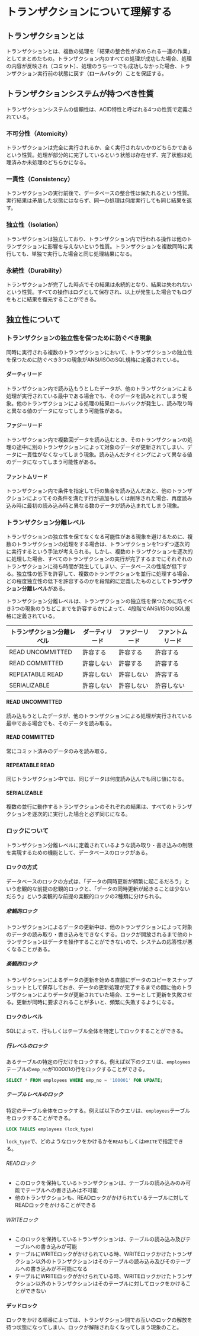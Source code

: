 # トランザクションについて理解する

## トランザクションとは

トランザクションとは、複数の処理を「結果の整合性が求められる一連の作業」としてまとめたもの。トランザクション内のすべての処理が成功した場合、処理の内容が反映され（**コミット**）、処理のうち一つでも成功しなかった場合、トランザクション実行前の状態に戻す（**ロールバック**）ことを保証する。

## トランザクションシステムが持つべき性質

トランザクションシステムの信頼性は、ACID特性と呼ばれる4つの性質で定義されている。

### 不可分性（Atomicity）

トランザクションは完全に実行されるか、全く実行されないかのどちらかであるという性質。処理が部分的に完了しているという状態は存在せず、完了状態は処理済みか未処理のどちらかになる。

### 一貫性（Consistency）

トランザクションの実行前後で、データベースの整合性は保たれるという性質。実行結果は矛盾した状態にはならず、同一の処理は何度実行しても同じ結果を返す。

### 独立性（Isolation）

トランザクションは独立しており、トランザクション内で行われる操作は他のトランザクションに影響を与えないという性質。トランザクションを複数同時に実行しても、単独で実行した場合と同じ処理結果になる。

### 永続性（Durability）

トランザクションが完了した時点でその結果は永続的となり、結果は失われないという性質。すべての操作はログとして保存され、以上が発生した場合でもログをもとに結果を復元することができる。

## 独立性について

### トランザクションの独立性を保つために防ぐべき現象

同時に実行される複数のトランザクションにおいて、トランザクションの独立性を保つために防ぐべき3つの現象がANSI/ISOのSQL規格に定義されている。

#### ダーティリード

トランザクション内で読み込もうとしたデータが、他のトランザクションによる処理が実行されている最中である場合でも、そのデータを読みとれてしまう現象。他のトランザクションによる処理の結果ロールバックが発生し、読み取り時と異なる値のデータになってしまう可能性がある。

#### ファジーリード

トランザクション内で複数回データを読み込むとき、そのトランザクションの処理の途中に別のトランザクションによって対象のデータが更新されてしまい、データに一貫性がなくなってしまう現象。読み込んだタイミングによって異なる値のデータになってしまう可能性がある。

#### ファントムリード

トランザクション内で条件を指定して行の集合を読み込んだあと、他のトランザクションによってその条件を満たす行が追加もしくは削除された場合、再度読み込み時に最初の読み込み時と異なる数のデータが読み込まれてしまう現象。

### トランザクション分離レベル

トランザクションの独立性を保てなくなる可能性がある現象を避けるために、複数のトランザクションの処理をする場合は、トランザクションを1つずつ逐次的に実行するという手法が考えられる。しかし、複数のトランザクションを逐次的に処理した場合、すべてのトランザクションの実行が完了するまでにそれぞれのトランザクションに待ち時間が発生してしまい、データベースの性能が低下する。独立性の低下を許容して、複数のトランザクションを並行に処理する場合、どの程度独立性の低下を許容するのかを段階的に定義したものとして**トランザクション分離レベル**がある。

トランザクション分離レベルは、トランザクションの独立性を保つために防ぐべき3つの現象のうちどこまでを許容するかによって、4段階でANSI/ISOのSQL規格に定義されている。

| トランザクション分離レベル | ダーティリード | ファジーリード | ファントムリード |
| - | - | - | - |
| READ UNCOMMITTED | 許容する | 許容する | 許容する |
| READ COMMITTED | 許容しない | 許容する | 許容する |
| REPEATABLE READ | 許容しない | 許容しない | 許容する |
| SERIALIZABLE | 許容しない | 許容しない | 許容しない |

#### READ UNCOMMITTED

読み込もうとしたデータが、他のトランザクションによる処理が実行されている最中である場合でも、そのデータを読み取る。

#### READ COMMITTED

常にコミット済みのデータのみを読み取る。

#### REPEATABLE READ

同じトランザクション中では、同じデータは何度読み込んでも同じ値になる。

#### SERIALIZABLE

複数の並行に動作するトランザクションのそれぞれの結果は、すべてのトランザクションを逐次的に実行した場合と必ず同じになる。

### ロックについて

トランザクション分離レベルに定義されているような読み取り・書き込みの制限を実現するための機能として、データベースのロックがある。

#### ロックの方式

データベースのロックの方式は、「データの同時更新が頻繁に起こるだろう」という悲観的な前提の悲観的ロックと、「データの同時更新が起きることは少ないだろう」という楽観的な前提の楽観的ロックの2種類に分けられる。

##### 悲観的ロック

トランザクションによるデータの更新中は、他のトランザクションによって対象のデータの読み取り・書き込みをできなくする。ロックが開放されるまで他のトランザクションはデータを操作することができないので、システムの応答性が悪くなることがある。

##### 楽観的ロック

トランザクションによるデータの更新を始める直前にデータのコピーをスナップショットとして保存しておき、データの更新処理が完了するまでの間に他のトランザクションによりデータが更新されていた場合、エラーとして更新を失敗させる。更新が同時に要求されることが多いと、頻繁に失敗するようになる。

#### ロックのレベル

SQLによって、行もしくはテーブル全体を特定してロックすることができる。

##### 行レベルのロック

あるテーブルの特定の行だけをロックする。例えば以下のクエリは、`employees`テーブルの`emp_no`が100001の行をロックすることができる。

```sql
SELECT * FROM employees WHERE emp_no = '100001' FOR UPDATE;
```

##### テーブルレベルのロック

特定のテーブル全体をロックする。例えば以下のクエリは、`employees`テーブルをロックすることができる。

```sql
LOCK TABLES employees (lock_type)
```

`lock_type`で、どのようなロックをかけるかを`READ`もしくは`WRITE`で指定できる。

###### READロック

- このロックを保持しているトランザクションは、テーブルの読み込みのみ可能でテーブルへの書き込みは不可能
- 他のトランザクションも、READロックがかけられているテーブルに対してREADロックをかけることができる

###### WRITEロック

- このロックを保持しているトランザクションは、テーブルの読み込み及びテーブルへの書き込みが可能
- テーブルにWRITEロックがかけられている時、WRITEロックかけたトランザクション以外のトランザクションはそのテーブルの読み込み及びそのテーブルへの書き込みが不可能になる
- テーブルにWRITEロックがかけられている時、WRITEロックかけたトランザクション以外のトランザクションはそのテーブルに対してロックをかけることができない

#### デッドロック

ロックをかける順番によっては、トランザクション間でお互いのロックの解放を待つ状態になってしまい、ロックが解除されなくなってしまう現象のこと。
